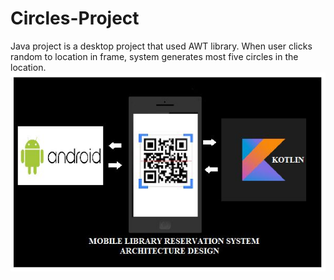 # Circles-Project
Java project is a desktop project that used AWT library. When user clicks random to location in frame, system generates most five circles in the location.
![](https://github.com/CankayaUniversity/ceng-407-408-2020-2021--Mobile-Library-Reservation-System/blob/main/images407-LR-SRS-SDD/Architecture.JPG)
